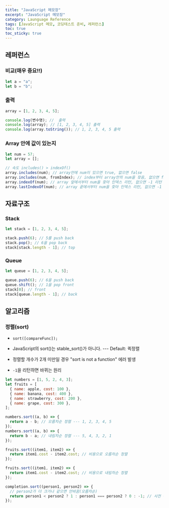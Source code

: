 ```yaml
---
title: "JavaScript 메모장"
excerpt: "JavaScript 메모장"
category: Launguage Reference
tags: [JavaScript 메모, 코딩테스트 준비, 레퍼런스]
toc: true
toc_sticky: true
---
```


## 레퍼런스

### 비교(매우 중요!!)

```js
let a = "a";
let b = "b";
```

### 출력

```js
array = [1, 2, 3, 4, 5];

console.log(변수명); //  출력
console.log(array); // [1, 2, 3, 4, 5] 출력
console.log(array.toString()); // 1, 2, 3, 4, 5 출력
```

### Array 안에 값이 있는지

```js
let num = 57;
let array = [];

// 속도 includes() > indexOf()
array.includes(num); // array안에 num이 있으면 true, 없으면 false
array.includes(num, fromIndex); // index부터 array안의 num을 찾음, 없으면 false
array.indexOf(num); // array 앞에서부터 num을 찾아 인덱스 리턴, 없으면 -1 리턴
array.lastIndexOf(num); // array 끝에서부터 num을 찾아 인덱스 리턴, 없으면 -1 리턴
```

## 자료구조

### Stack

```js
let stack = [1, 2, 3, 4, 5];

stack.push(6); // 5를 push back
stack.pop(); // 6을 pop back
stack[stack.length - 1]; // top
```

### Queue

```js
let queue = [1, 2, 3, 4, 5];

queue.push(6); // 6을 push back
queue.shift(); // 1을 pop front
stack[0]; // front
stack[queue.length - 1]; // back
```

## 알고리즘

### 정렬(sort)

- `sort([compareFunc]);`

- JavaScript의 sort()는 stable_sort()가 아니다. --- Default: 퀵정렬
- 정렬할 개수가 2개 미만일 경우 "sort is not a function" 에러 발생
- `-1`을 리턴하면 바뀌는 원리

```js
let numbers = [1, 5, 2, 4, 3];
let fruits = [
  { name: apple, cost: 100 },
  { name: banana, cost: 400 },
  { name: strawberry, cost: 200 },
  { name: grape, cost: 300 },
];

numbers.sort((a, b) => {
  return a - b; // 오름차순 정렬 --- 1, 2, 3, 4, 5
});
numbers.sort((a, b) => {
  return b - a; // 내림차순 정렬 --- 5, 4, 3, 2, 1
});

fruits.sort((item1, item2) => {
  return item1.cost - item2.cost; // 비용으로 오름차순 정렬
});

fruits.sort((item1, item2) => {
  return item1.cost - item2.cost; // 비용으로 내림차순 정렬
});

completion.sort((person1, person2) => {
  // person2가 더 크거나 같으면 안바꿈(오름차순)
  return person1 < person2 ? 1 : person1 === person2 ? 0 : -1; // 사전 정렬
});
```
